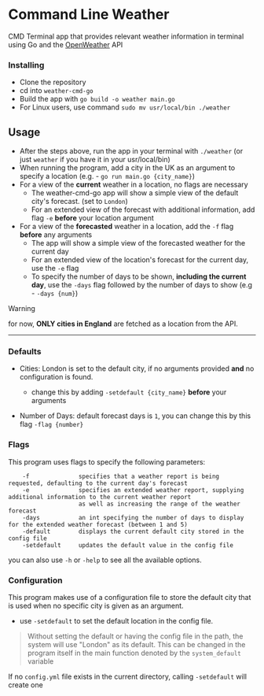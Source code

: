 # Command Line Weather
CMD Terminal app that provides relevant weather information in terminal using Go and the [OpenWeather](https://openweathermap.org/) API

### Installing
- Clone the repository
- cd into `weather-cmd-go`
- Build the app with `go build -o weather main.go`
- For Linux users, use command `sudo mv usr/local/bin ./weather`

## Usage 
- After the steps above, run the app in your terminal with `./weather` (or just `weather` if you have it in your usr/local/bin)
- When running the program, add a city in the UK as an argument to specify a location (e.g. - `go run main.go {city_name}`)
- For a view of the **current** weather in a location, no flags are necessary
    - The weather-cmd-go app will show a simple view of the default city's forecast. (set to `London`)
    - For an extended view of the forecast with additional information, add flag `-e` **before** your location argument
- For a view of the **forecasted** weather in a location, add the `-f` flag **before** any arguments
    - The app will show a simple view of the forecasted weather for the current day
    - For an extended view of the location's forecast for the current day, use the `-e` flag
    - To specify the number of days to be shown, **including the current day**, use the `-days` flag followed by the number of days to show (e.g - `-days {num}`)


> [!WARNING]
> for now, **ONLY cities in England** are fetched as a location from the API.

---

### Defaults

- Cities: London is set to the default city, if no arguments provided **and** no configuration is found.
    - change this by adding `-setdefault {city_name}` **before** your arguments

- Number of Days: default forecast days is `1`, you can change this by this flag `-flag {number}`


### Flags
This program uses flags to specify the following parameters:
```    
    -f              specifies that a weather report is being requested, defaulting to the current day's forecast
    -e              specifies an extended weather report, supplying additional information to the current weather report 
                    as well as increasing the range of the weather forecast
    -days           an int specifying the number of days to display for the extended weather forecast (between 1 and 5)
    -default        displays the current default city stored in the config file
    -setdefault     updates the default value in the config file
```
you can also use `-h` or `-help` to see all the available options.

### Configuration

This program makes use of a configuration file to store the default city that is used when no specific city is given as an argument. 

- use `-setdefault` to set the default location in the config file.

> Without setting the default or having the config file in the path, the system will use "London" as its default. This can be changed in the program itself in the main function denoted by the
`system_default` variable

If no `config.yml` file exists in the current directory, calling `-setdefault` will create one
